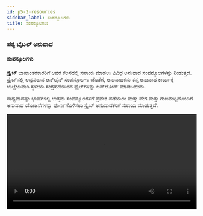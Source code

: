 ```yaml
---
id: p5-2-resources
sidebar_label: ಸಂಪನ್ಮೂಲಗಳು
title: ಸಂಪನ್ಮೂಲಗಳು
---
```

### ಪಠ್ಯ ಬೈಬಲ್ ಅನುವಾದ

#### ಸಂಪನ್ಮೂಲಗಳು

**ಸ್ಕ್ರೈಬ್** ಭಾಷಾಂತರಕಾರರಿಗೆ ಅವರ ಕೆಲಸದಲ್ಲಿ ಸಹಾಯ ಮಾಡಲು ವಿವಿಧ ಅನುವಾದ ಸಂಪನ್ಮೂಲಗಳನ್ನು ನೀಡುತ್ತದೆ. ಸ್ಕ್ರೈಬ್‌ನಲ್ಲಿ ಲಭ್ಯವಿರುವ ಆನ್‌ಲೈನ್ ಸಂಪನ್ಮೂಲಗಳ ಜೊತೆಗೆ, ಅನುವಾದಕನು ತನ್ನ ಅನುವಾದ ಕಾರ್ಯಕ್ಕೆ ಉಲ್ಲೇಖವಾಗಿ ಸ್ಥಳೀಯ ಸಂಗ್ರಹಣೆಯಿಂದ ಫೈಲ್‌ಗಳನ್ನು ಅಪ್‌ಲೋಡ್ ಮಾಡಬಹುದು.

ಸಾಧ್ಯವಾದಷ್ಟು ಭಾಷೆಗಳಲ್ಲಿ ಉತ್ತಮ ಸಂಪನ್ಮೂಲಗಳಿಗೆ ಪ್ರವೇಶ ಪಡೆಯಲು ಮತ್ತು ವೇಗ ಮತ್ತು ಗುಣಮಟ್ಟದೊಂದಿಗೆ ಅನುವಾದ ಯೋಜನೆಗಳನ್ನು ಪೂರ್ಣಗೊಳಿಸಲು ಸ್ಕ್ರೈಬ್ ಅನುವಾದಕರಿಗೆ ಸಹಾಯ ಮಾಡುತ್ತದೆ.

<video controls src="/0.5.6/en-import-resources.mov" width="100%" type="video/mov"/>

#### ಸಂಪನ್ಮೂಲಗಳ ವಿಧಗಳು

ಕೆಳಗಿನ ಸಂಪನ್ಮೂಲಗಳು ಸ್ಕ್ರೈಬ್‌ನಲ್ಲಿ ಲಭ್ಯವಿದೆ

<h3>ಬೈಬಲ್</h3>

ನೀವು ಬೈಬಲ್ ಮೇಲೆ ಕ್ಲಿಕ್ ಮಾಡಿದರೆ ಮೂರು ಟ್ಯಾಬ್‌ಗಳಿವೆ:

### ಬೈಬಲ್, ರಿಸೋರ್ಸ್, ಕಲೆಕ್ಷನ್ 

**<i>ನಿಮ್ಮ ಆಯ್ಕೆಯ ಬೈಬಲ್ ಅನ್ನು ಡೌನ್‌ಲೋಡ್ ಮಾಡಲು,</i>**  **ರಿಸೋರ್ಸ್ ಟ್ಯಾಬ್**.

ಬೈಬಲ್‌ನಿಂದ ಸಂಪನ್ಮೂಲಗಳನ್ನು ಪೂರ್ವನಿಯೋಜಿತವಾಗಿ ಇಂಗ್ಲಿಷ್‌ನಲ್ಲಿ ಪ್ರದರ್ಶಿಸಲಾಗುತ್ತದೆ; ಇತರ ಭಾಷೆಗಳಲ್ಲಿ ಸಂಪನ್ಮೂಲಗಳನ್ನು ಡೌನ್‌ಲೋಡ್ ಮಾಡಲು, ಸೂಚನೆಗಳನ್ನು ಅನುಸರಿಸಿ.
- **ರಿಸೋರ್ಸ** ಟ್ಯಾಬ್ ಮೇಲೆ ಕ್ಲಿಕ್ ಮಾಡಿ
- ಭಾಷಾ ಡ್ರಾಪ್-ಡೌನ್‌ನಿಂದ **ಭಾಷೆ** ಆಯ್ಕೆಮಾಡಿ
- **ಟೈಪ್** ಡ್ರಾಪ್‌ಡೌನ್‌ನಿಂದ **ಬೈಬಲ್** ಅಥವಾ **ಅಲೈನ್ಡ್ ಬೈಬಲ್** ಆಯ್ಕೆಮಾಡಿ
- ಡೌನ್‌ಲೋಡ್ ಐಕಾನ್ ಆಯ್ಕೆಮಾಡಿ

ಒಮ್ಮೆ ನೀವು ಬೈಬಲ್ ಟ್ಯಾಬ್ ಅನ್ನು ಕ್ಲಿಕ್ ಮಾಡಿದರೆ, ಡೌನ್‌ಲೋಡ್ ಮಾಡಿದ ಬೈಬಲ್ ಪಟ್ಟಿಯ ಮೇಲ್ಭಾಗದಲ್ಲಿರುತ್ತದೆ. ಡೌನ್‌ಲೋಡ್ ಮಾಡಲಾದ ಸಂಪನ್ಮೂಲಗಳನ್ನು ಟ್ರ್ಯಾಕ್ ಮಾಡಲು ಇದು ನಿಮ್ಮನ್ನು ಅನುಮತಿಸುತ್ತದೆ.
ಸಂಪನ್ಮೂಲ ವಿಭಾಗದಲ್ಲಿ ಒದಗಿಸಲಾದ ವಿಂಡೋದಲ್ಲಿ ಭಾಷೆ ಮತ್ತು ಟೈಪ್‌ನಂತಹ ಮಾಹಿತಿಯನ್ನು ನಮೂದಿಸುವ ಮೂಲಕ ನೀವು ಬೈಬಲ್ ಅನ್ನು ಆಯ್ಕೆ ಮಾಡಬಹುದು.
ಬೈಬಲ್ ಟ್ಯಾಬ್ ಅನ್ನು ಕ್ಲಿಕ್ ಮಾಡುವ ಮೂಲಕ, ನೀವು ಡೌನ್‌ಲೋಡ್ ಮಾಡಿದ ಬೈಬಲ್ ಅನ್ನು ಉಲ್ಲೇಖಕ್ಕಾಗಿ ಪ್ರವೇಶಿಸಲು ಸಾಧ್ಯವಾಗುತ್ತದೆ.

**<i>ಸ್ಥಳೀಯದಿಂದ ರಿಸೋರ್ಸ ಅಪ್‌ಲೋಡ್ ಮಾಡಲು,</i>**  **ಕಲೆಕ್ಷನ್ ಟ್ಯಾಬ್**

ಇದಕ್ಕಾಗಿ ಸ್ಕ್ರಿಪ್ಚರ್ ಬುರ್ರಿಟೋ ಸಕ್ರಿಯಗೊಳಿಸಿದ ಸಂಪನ್ಮೂಲ ಫೋಲ್ಡರ್ ಅಗತ್ಯವಿದೆ.[ಸ್ಕ್ರಿಪ್ಚರ್ ಬುರ್ರಿಟೋ ಫೋಲ್ಡರ್ ಅನ್ನು ಹೇಗೆ ರಚಿಸುವುದು?](../../How-to/p9-1-scripture%20burrito)

ಸ್ಕ್ರೈಬ್‌ಗೆ ಅಪ್‌ಲೋಡ್ ಮಾಡುವ ಮೂಲಕ ನಿಮ್ಮ ಸ್ಥಳೀಯ ಕಂಪ್ಯೂಟರ್‌ನಿಂದ ಸಂಪನ್ಮೂಲಗಳನ್ನು ಸಹ ನೀವು ಉಲ್ಲೇಖಿಸಬಹುದು.

- ಸ್ಥಳೀಯ ಸಂಗ್ರಹಣೆಯಿಂದ ಸಂಪನ್ಮೂಲಗಳನ್ನು ಆಮದು ಮಾಡಿಕೊಳ್ಳಲು **ಕಲೆಕ್ಷನ್** ಟ್ಯಾಬ್ ಮೇಲೆ ಕ್ಲಿಕ್ ಮಾಡಿ
- **ಸೆಲೆಕ್ಟ್ ಫೋಲ್ಡರ್** ಮೇಲೆ ಕ್ಲಿಕ್ ಮಾಡಿ
- ನೀವು ಅಪ್‌ಲೋಡ್ ಮಾಡಲು ಬಯಸುವ ನಿಮ್ಮ ಕಂಪ್ಯೂಟರ್‌ನಿಂದ ಫೈಲ್ ಅನ್ನು ಆಯ್ಕೆಮಾಡಿ
- ಅಪ್ಲೋಡ್ ಆಯ್ಕೆಯನ್ನು ಆರಿಸಿ
- ನೀವು **ಬೈಬಲ್** ಟ್ಯಾಬ್ ಅನ್ನು ಕ್ಲಿಕ್ ಮಾಡಿದರೆ ಫೈಲ್ ಅನ್ನು ನೋಡಲು ನಿಮಗೆ ಸಾಧ್ಯವಾಗುತ್ತದೆ.

<video controls src="/0.5.6/en-import-resources-bible.mov" width="100%" type="video/mov"/>

### ಇತರ ಉಲ್ಲೇಖ ಸಂಪನ್ಮೂಲಗಳನ್ನು ಡೌನ್‌ಲೋಡ್ ಮಾಡಲು

ಕೆಳಗಿನ ಸಂಪನ್ಮೂಲಗಳನ್ನು **ಆನ್‌ಲೈನ್** ಮತ್ತು **ಆಫ್‌ಲೈನ್** ಎರಡನ್ನೂ ಬಳಸಬಹುದು: **ಅನುವಾದ ಟಿಪ್ಪಣಿಗಳು, ಅನುವಾದ ಪದಗಳು, ಅನುವಾದ ಪ್ರಶ್ನೆಗಳು, ಅನುವಾದ ಅಕಾಡೆಮಿ ಮತ್ತು OBS ಸಂಪನ್ಮೂಲಗಳು**

ಬಳಕೆದಾರರು ಈ ಸಂಪನ್ಮೂಲಗಳ ಮೇಲೆ ಕ್ಲಿಕ್ ಮಾಡುವ ಮೂಲಕ ಆನ್‌ಲೈನ್‌ನಲ್ಲಿ ಪ್ರವೇಶಿಸಬಹುದು. ಆದಾಗ್ಯೂ, ಆನ್‌ಲೈನ್ ಬಳಕೆಗಾಗಿ, ಸಂಪನ್ಮೂಲದ ಬಳಕೆಯ ಉದ್ದಕ್ಕೂ ಇಂಟರ್ನೆಟ್ ಸಂಪರ್ಕದ ಅಗತ್ಯವಿದೆ ಎಂಬುದನ್ನು ಗಮನಿಸುವುದು ಮುಖ್ಯ.

#### ಸಂಪನ್ಮೂಲಗಳನ್ನು ಡೌನ್‌ಲೋಡ್ ಮಾಡಲು ಹಂತಗಳು

- ಇಚ್ಚಿಸಿದ ಭಾಷೆಗಾಗಿ ಅನುವಾದ ನೋಟ್‌ಗಳ ಮೇಲೆ ಹೋವರ್ ಮಾಡಿ
- ಬಲಭಾಗದಲ್ಲಿ, ಡೌನ್‌ಲೋಡ್ ಐಕಾನ್ ಕ್ಲಿಕ್ ಮಾಡಿ <img src="/0.5.3/download.png"  width="30px" alt="download"/>
- ಆಯ್ಕೆಮಾಡಿದ ಸಂಪನ್ಮೂಲವನ್ನು ಡೌನ್‌ಲೋಡ್ ಮಾಡಲಾಗುತ್ತದೆ ಮತ್ತು **ಸಂಪನ್ಮೂಲ ಡೌನ್‌ಲೋಡ್ ಮುಗಿದಿದೆ** ಎಂಬ ಸಂದೇಶವು ಕೆಳಗಿನ ಎಡಭಾಗದಲ್ಲಿ ಗೋಚರಿಸುತ್ತದೆ
- ಡೌನ್‌ಲೋಡ್ ಮಾಡಿದ ಸಂಪನ್ಮೂಲವು ಸಂಪನ್ಮೂಲ ಪಟ್ಟಿಯ ಮೇಲ್ಭಾಗದಲ್ಲಿ **ಡೌನ್‌ಲೋಡ್ ಮಾಡಿದ ಸಂಪನ್ಮೂಲಗಳು** ಅಡಿಯಲ್ಲಿ ಗೋಚರಿಸುತ್ತದೆ
- ಡೌನ್‌ಲೋಡ್ ಮಾಡಿದ ಸಂಪನ್ಮೂಲಗಳಲ್ಲಿ **ರಿಫ್ರೆಶ್ ಐಕಾನ್** ಇದೆ <img src="/0.5.3/refreshbutton.png"  width="30px" alt="refresh"/> ಇದು ನವೀಕರಣಗಳಿಗಾಗಿ ಪರಿಶೀಲಿಸಲು ನಿಮಗೆ ಅನುಮತಿಸುತ್ತದೆ
   - ನವೀಕರಣಗಳು ಲಭ್ಯವಿದ್ದರೆ, ಸಂಪನ್ಮೂಲವನ್ನು ಇತ್ತೀಚಿನ ಆವೃತ್ತಿಗೆ ನವೀಕರಿಸಲಾಗುತ್ತದೆ
   - ಯಾವುದೇ ನವೀಕರಣಗಳು ಲಭ್ಯವಿಲ್ಲದಿದ್ದರೆ, ಯಾವುದೇ ನವೀಕರಣಗಳು ಲಭ್ಯವಿಲ್ಲ ಎಂದು ಹೇಳುವ ಪಾಪ್-ಅಪ್ ಸಂದೇಶವು ಕಾಣಿಸಿಕೊಳ್ಳುತ್ತದೆ
- ಬಳಕೆಯಾಗದ ಸಂಪನ್ಮೂಲಗಳನ್ನು ತೆಗೆದುಹಾಕಲು **ಟ್ರ್ಯಾಶ್ ಬಿನ್** ಐಕಾನ್ ಕ್ಲಿಕ್ ಮಾಡಿ <img src="/0.5.3/trashbin.png"  width="30px" alt="trashbin"/>



:::note ಟಿಪ್ಪಣಿ

ಬೈಬಲ್ ಅನುವಾದ ಪದಗಳ ಪಟ್ಟಿ ಮತ್ತು OBS ಅನುವಾದ ಪದಗಳ ಪಟ್ಟಿಯನ್ನು **ಆನ್‌ಲೈನ್‌ನಲ್ಲಿ ಮಾತ್ರ** ಬಳಸಬಹುದು (ಅನುವಾದ ಪದಗಳ ಪಟ್ಟಿಯನ್ನು ನೋಡಿ).

:::


<video controls src="/0.5.6/en-download-resources-cmn.mov" width="100%" type="video/mov"/>

### ಅನುವಾದ ಟಿಪ್ಪಣಿಗಳು
(ಆನ್‌ಲೈನ್ ಮತ್ತು ಆಫ್‌ಲೈನ್‌ನಲ್ಲಿ ಲಭ್ಯವಿದೆ)

ಸ್ಕ್ರೈಬ್ ಪ್ರಸ್ತುತ ವಿವಿಧ ಭಾಷೆಗಳಲ್ಲಿ ಅನುವಾದ ಟಿಪ್ಪಣಿಗಳನ್ನು (ಆನ್‌ಲೈನ್ ಮತ್ತು ಆಫ್‌ಲೈನ್) ಬೆಂಬಲಿಸುತ್ತದೆ.

<video controls src="/0.5.6/en-import-resources-trans-notes.mov" width="100%" type="video/mov"/>

### ಅನುವಾದ ಪದಗಳ ಪಟ್ಟಿ (ಆನ್‌ಲೈನ್‌ನಲ್ಲಿ ಮಾತ್ರ ಲಭ್ಯವಿದೆ)

ಈ ವಿಭಾಗವು ಪ್ರಮುಖ ಬೈಬಲ್ನ ಪದಗಳ ಪಟ್ಟಿಯನ್ನು ನೀಡುತ್ತದೆ.

#### ಅನುವಾದ ಪದಗಳ ಪಟ್ಟಿಯನ್ನು ಉಲ್ಲೇಖಿಸಲು ಕ್ರಮಗಳು

- ಯೋಜನೆಯನ್ನು ತೆರೆಯಿರಿ ಮತ್ತು, ಹೊಸ ಲೇಔಟ್ ಐಕಾನ್ ಮೇಲೆ ಕ್ಲಿಕ್ ಮಾಡಿ
- ಹೊಸ ಕಾಲಮ್‌ನಲ್ಲಿ, **ಸಂಪನ್ಮೂಲ ಆಯ್ಕೆ** ಮೇಲೆ ಕ್ಲಿಕ್ ಮಾಡಿ ಅಥವಾ ಮಾಡ್ಯೂಲ್ ಅನ್ನು ಲೋಡ್ ಮಾಡಿ
- ಈ ಕ್ರಿಯೆಯು ಸಂಪನ್ಮೂಲ ಪುಟವನ್ನು ತೆರೆಯುತ್ತದೆ
- ಅಲ್ಲಿಂದ, ನಿಮಗೆ ಅಗತ್ಯವಿರುವ ಭಾಷೆಗಾಗಿ ಅನುವಾದ ಪದಗಳ ಪಟ್ಟಿಯನ್ನು ಆಯ್ಕೆಮಾಡಿ
- ಆಯ್ಕೆ ಮಾಡಿದ ಸಂಪನ್ಮೂಲವು ನಂತರ ಉಲ್ಲೇಖ ಕಾಲಮ್‌ನಲ್ಲಿ ಗೋಚರಿಸುತ್ತದೆ

<video controls src="/0.5.6/en-import-resources-transwordlist.mov" width="100%" type="video/mov"/>

### ಅನುವಾದ ಪದಗಳು
(ಆನ್‌ಲೈನ್ ಮತ್ತು ಆಫ್‌ಲೈನ್‌ನಲ್ಲಿ ಲಭ್ಯವಿದೆ)

ಅನುವಾದ ಪದಗಳ ಪಟ್ಟಿಯನ್ನು ಮೂರು ವರ್ಗಗಳಾಗಿ ವಿಂಗಡಿಸಲಾಗಿದೆ:

**KT-ಕೀ ನಿಯಮಗಳು** - ಈ ಪಟ್ಟಿಯು ವ್ಯಾಖ್ಯಾನಗಳು, ಅನುವಾದ ಸಲಹೆಗಳು, ಬೈಬಲ್ ಉಲ್ಲೇಖಗಳು ಮತ್ತು ಪದ ಡೇಟಾದೊಂದಿಗೆ ಬೈಬಲ್‌ನಿಂದ ಹಲವಾರು ಪ್ರಮುಖ ಪದಗಳನ್ನು ಒಳಗೊಂಡಿದೆ.

**ಹೆಸರುಗಳು** - ಈ ಪಟ್ಟಿಯು ಸತ್ಯಗಳು, ಬೈಬಲ್ ಉಲ್ಲೇಖಗಳು, ಬೈಬಲ್ ಕಥೆಗಳಿಂದ ಉದಾಹರಣೆಗಳು ಮತ್ತು ಬೈಬಲ್ನಲ್ಲಿರುವ ಜನರ ಬಗ್ಗೆ ಪದ ಡೇಟಾವನ್ನು ಒಳಗೊಂಡಿದೆ.

**ಇತರ** - ಇದು ಹೆಚ್ಚುವರಿ ಬೈಬಲ್ ಪದಗಳ ಪಟ್ಟಿಯಾಗಿದೆ. ವ್ಯಾಖ್ಯಾನ, ಬೈಬಲ್ ಉಲ್ಲೇಖಗಳು ಮತ್ತು ಪದ ಡೇಟಾವನ್ನು ಪಟ್ಟಿಯಲ್ಲಿ ಸೇರಿಸಲಾಗಿದೆ.

<video controls src="/0.5.6/en-import-resources-transwords.mov" width="100%" type="video/mov"/>

### ಅನುವಾದ ಪ್ರಶ್ನೆ
(ಆನ್‌ಲೈನ್ ಮತ್ತು ಆಫ್‌ಲೈನ್‌ನಲ್ಲಿ ಲಭ್ಯವಿದೆ)

ಈ ಸಂಪನ್ಮೂಲ ವರ್ಗವು ನಿರ್ದಿಷ್ಟ ಬೈಬಲ್ ಪುಸ್ತಕಗಳನ್ನು ವಿಶ್ಲೇಷಿಸಲು ಮತ್ತು ಅರ್ಥಮಾಡಿಕೊಳ್ಳಲು ಅನುವಾದಕರಿಗೆ ಸಹಾಯ ಮಾಡಲು ವಿನ್ಯಾಸಗೊಳಿಸಲಾದ ಪ್ರಶ್ನೆಗಳನ್ನು ಒಳಗೊಂಡಿದೆ.
<img src="/0.5.6/en-Translationques.PNG"  width="1000px" alt="file menu"/>

### ಅನುವಾದ ಅಕಾಡೆಮಿ
(ಆನ್‌ಲೈನ್ ಮತ್ತು ಆಫ್‌ಲೈನ್‌ನಲ್ಲಿ ಲಭ್ಯವಿದೆ)

ಭಾಷಾಂತರ ಅಕಾಡೆಮಿಯು ಬೈಬಲ್ ಭಾಷಾಂತರ ಮಾಹಿತಿ ಮತ್ತು ಅನುವಾದಕರಿಗೆ ಸೂಚನೆಗಳಿಗಾಗಿ ಒಂದು ಸಂಪನ್ಮೂಲವಾಗಿದೆ.
<img src="/0.5.6/en-transacademy.PNG"  width="1000px" alt="file menu"/>

<!-- ##
To import a resource, follow the steps below.
<video controls src="/0.5.3/importresourcesep.mov" width="100%" type="video/mov"/> -->

### 

### 

### ಓಪನ್ ಬೈಬಲ್ ಸ್ಟೋರೀಸ್ (OBS)

ಓಪನ್ ಬೈಬಲ್ ಸ್ಟೋರೀಸ್ ಎನ್ನುವುದು ಸುಲಭವಾಗಿ ಅರ್ಥಮಾಡಿಕೊಳ್ಳಬಹುದಾದ ಪಠ್ಯದಲ್ಲಿ ಅನುವಾದಕ್ಕಾಗಿ ಲಭ್ಯವಿರುವ ಪ್ರಮುಖ ಬೈಬಲ್ ಕಥೆಗಳ ಸಂಗ್ರಹವಾಗಿದೆ.

ಓಪನ್ ಬೈಬಲ್ ಸ್ಟೋರೀಸ್ ಮೇಲೆ ಕ್ಲಿಕ್ ಮಾಡಿದರೆ ಮೂರು ಟ್ಯಾಬ್‌ಗಳಿವೆ

#### OBS, ರಿಸೋರ್ಸ, ಕಲೆಕ್ಷನ್ 

**<i>ನಿಮ್ಮ ಆಯ್ಕೆಯ ಬೈಬಲ್ ಕಥೆಯನ್ನು ಡೌನ್‌ಲೋಡ್ ಮಾಡಲು</i>** **ರಿಸೋರ್ಸ** ಟ್ಯಾಬ್

ಬೈಬಲ್‌ನಿಂದ ಸಂಪನ್ಮೂಲಗಳನ್ನು ಪೂರ್ವನಿಯೋಜಿತವಾಗಿ ಇಂಗ್ಲಿಷ್‌ನಲ್ಲಿ ಪ್ರದರ್ಶಿಸಲಾಗುತ್ತದೆ; ಇತರ ಭಾಷೆಗಳಲ್ಲಿ ಸಂಪನ್ಮೂಲಗಳನ್ನು ಡೌನ್‌ಲೋಡ್ ಮಾಡಲು, ಸೂಚನೆಗಳನ್ನು ಅನುಸರಿಸಿ.

- **ರಿಸೋರ್ಸ** ಟ್ಯಾಬ್ ಮೇಲೆ ಕ್ಲಿಕ್ ಮಾಡಿ
- ನೀವು ಡೌನ್‌ಲೋಡ್ ಮಾಡಲು ಬಯಸುವ ಸ್ಟೋರೀಸ್ ಆರಿಸಿ
- ಡೌನ್‌ಲೋಡ್ ಐಕಾನ್ ಆಯ್ಕೆಮಾಡಿ
- ಡೌನ್‌ಲೋಡ್ ಮಾಡಿದ ಬೈಬಲ್ ಕಥೆಯು OBS ಟ್ಯಾಬ್‌ನಲ್ಲಿ ಕಾಣಿಸುತ್ತದೆ. ಡೌನ್‌ಲೋಡ್ ಮಾಡಲಾದ ಸಂಪನ್ಮೂಲಗಳನ್ನು ಟ್ರ್ಯಾಕ್ ಮಾಡಲು ಇದು ನಿಮ್ಮನ್ನು ಅನುಮತಿಸುತ್ತದೆ.
- ಸಂಪನ್ಮೂಲ ವಿಭಾಗದಲ್ಲಿ ಭಾಷೆಯನ್ನು ಆಯ್ಕೆ ಮಾಡುವ ಮೂಲಕ ನೀವು OBS ಅನ್ನು ಸಹ ಆಯ್ಕೆ ಮಾಡಬಹುದು.
- OBS ಟ್ಯಾಬ್ ಅನ್ನು ಕ್ಲಿಕ್ ಮಾಡುವುದರ ಮೂಲಕ, ನೀವು ಡೌನ್‌ಲೋಡ್ ಮಾಡಿದ OBS ಕಥೆಯನ್ನು ಉಲ್ಲೇಖಕ್ಕಾಗಿ ಪ್ರವೇಶಿಸಲು ಸಾಧ್ಯವಾಗುತ್ತದೆ.

<video controls src="/0.5.6/en-obsresourcedownload.mov" width="100%" type="video/mov"/>

**<i>ಸ್ಥಳೀಯದಿಂದ ಸಂಪನ್ಮೂಲಗಳನ್ನು ಅಪ್‌ಲೋಡ್ ಮಾಡಲು</i>** **ಕಲೆಕ್ಷನ್** ಟ್ಯಾಬ್

ಇದಕ್ಕಾಗಿ ಸ್ಕ್ರಿಪ್ಚರ್ ಬುರ್ರಿಟೋ ಸಕ್ರಿಯಗೊಳಿಸಿದ ಸಂಪನ್ಮೂಲ ಫೋಲ್ಡರ್ ಅಗತ್ಯವಿದೆ. [ಸ್ಕ್ರಿಪ್ಚರ್ ಬುರ್ರಿಟೋ ಫೋಲ್ಡರ್ ಅನ್ನು ಹೇಗೆ ರಚಿಸುವುದು?](../../How-to/p9-1-scripture%20burrito)

**ಸ್ಕ್ರೈಬ್** ಗೆ ಅಪ್‌ಲೋಡ್ ಮಾಡುವ ಮೂಲಕ ನಿಮ್ಮ ಸ್ಥಳೀಯ ಕಂಪ್ಯೂಟರ್‌ನಿಂದ ಸಂಪನ್ಮೂಲಗಳನ್ನು ಸಹ ನೀವು ಉಲ್ಲೇಖಿಸಬಹುದು.

- ಸ್ಥಳೀಯ ಸಂಗ್ರಹಣೆಯಿಂದ ಸಂಪನ್ಮೂಲಗಳನ್ನು ಆಮದು ಮಾಡಿಕೊಳ್ಳಲು **ಕಲೆಕ್ಷನ್** ಟ್ಯಾಬ್ ಮೇಲೆ ಕ್ಲಿಕ್ ಮಾಡಿ
- **ಸೆಲೆಕ್ಟ್ ಫೋಲ್ಡರ್** ಮೇಲೆ ಕ್ಲಿಕ್ ಮಾಡಿ
- ನೀವು ಅಪ್‌ಲೋಡ್ ಮಾಡಲು ಬಯಸುವ ನಿಮ್ಮ ಕಂಪ್ಯೂಟರ್‌ನಿಂದ ಫೈಲ್ ಅನ್ನು ಆಯ್ಕೆಮಾಡಿ
- ಅಪ್ಲೋಡ್ ಆಯ್ಕೆಯನ್ನು ಆರಿಸಿ
   ನೀವು OBS ಟ್ಯಾಬ್ ಅನ್ನು ಕ್ಲಿಕ್ ಮಾಡಿದರೆ ಫೈಲ್ ಅನ್ನು ನೋಡಲು ನಿಮಗೆ ಸಾಧ್ಯವಾಗುತ್ತದೆ.

<video controls src="/0.5.6/en-obsresoucollection.mov" width="100%" type="video/mov"/>

### OBS ಅನುವಾದ ಟಿಪ್ಪಣಿಗಳು

OBS ಅನುವಾದ ಟಿಪ್ಪಣಿಗಳು ಅನುವಾದಕರಿಗೆ ಅವರ ಅನುವಾದ ಕಾರ್ಯದಲ್ಲಿ ಸಹಾಯ ಮಾಡಲು ಕಥೆಗಳಿಗೆ ವಿವರಣಾತ್ಮಕ ಮಾಹಿತಿಯನ್ನು ಒದಗಿಸುತ್ತದೆ.

<img src="/0.5.6/en-obstransnotes.PNG"  width="1000px" alt="file menu"/>
<img src="/0.5.6/en-obstransnotes1.PNG"  width="1000px" alt="file menu"/>

### OBS ಅನುವಾದ ಪ್ರಶ್ನೆಗಳು

ಈ ಪ್ರಶ್ನೆಗಳು ಅನುವಾದಕರಿಗೆ ಉದ್ದೇಶಿತ ಅರ್ಥವನ್ನು ಪ್ರೇಕ್ಷಕರಿಗೆ ಸ್ಪಷ್ಟವಾಗಿ ತಿಳಿಸಲಾಗಿದೆಯೇ ಎಂದು ನಿರ್ಧರಿಸಲು ಅನುವು ಮಾಡಿಕೊಡುತ್ತದೆ.
<img src="/0.5.6/en-obstransques.PNG"  width="1000px" alt="file menu"/>
<img src="/0.5.6/en-Translationques1.PNG"  width="1000px" alt="file menu"/>

### OBS ಅನುವಾದ ಪದಗಳ ಪಟ್ಟಿ

ಈ ವಿಭಾಗವು ಪ್ರಮುಖ ಬೈಬಲ್ ಪದಗಳ ಪಟ್ಟಿಯನ್ನು ನೀಡುತ್ತದೆ.
<img src="/0.5.6/en-obstranswl.PNG"  width="1000px" alt="file menu"/>
<img src="/0.5.6/en-obstranswl1.PNG"  width="1000px" alt="file menu"/>

### ಆಡಿಯೋ
**ಆಡಿಯೊ ಸಂಪನ್ಮೂಲವನ್ನು ಆಮದು ಮಾಡಿಕೊಳ್ಳಲು ಕ್ರಮಗಳು**

ಇದಕ್ಕಾಗಿ ಸ್ಕ್ರಿಪ್ಚರ್ ಬುರ್ರಿಟೋ ಸಕ್ರಿಯಗೊಳಿಸಿದ ಸಂಪನ್ಮೂಲ ಫೋಲ್ಡರ್ ಅಗತ್ಯವಿದೆ. [ಸ್ಕ್ರಿಪ್ಚರ್ ಬುರ್ರಿಟೋ ಫೋಲ್ಡರ್ ಅನ್ನು ಹೇಗೆ ರಚಿಸುವುದು?](../../How-to/p9-1-scripture%20burrito)

- ಪ್ರಾಜೆಕ್ಟ್ ತೆರೆಯಿರಿ ಮತ್ತು ಎಡಿಟರ್ ಪೇನ್‌ನಲ್ಲಿ ಹೊಸ ಲೇಔಟ್ ಐಕಾನ್ ಮೇಲೆ ಕ್ಲಿಕ್ ಮಾಡಿ
- ಹೊಸ ಕಾಲಮ್‌ನಲ್ಲಿ, **ಕಲೆಕ್ಷನ್** ಮೇಲೆ ಕ್ಲಿಕ್ ಮಾಡಿ
- ಈ ಕ್ರಿಯೆಯು ಸಂಪನ್ಮೂಲ ಪುಟವನ್ನು ತೆರೆಯುತ್ತದೆ
- **ಆಡಿಯೋ** ಆಯ್ಕೆಮಾಡಿ
- ಸ್ಥಳೀಯ ಸಂಗ್ರಹಣೆಯಿಂದ ಸಂಪನ್ಮೂಲಗಳನ್ನು ಆಮದು ಮಾಡಿಕೊಳ್ಳಲು **ಕಲೆಕ್ಷನ್** ಟ್ಯಾಬ್ ಮೇಲೆ ಕ್ಲಿಕ್ ಮಾಡಿ
- **ಸೆಲೆಕ್ಟ್ ಫೋಲ್ಡರ್** ಮೇಲೆ ಕ್ಲಿಕ್ ಮಾಡಿ
- ನೀವು ಅಪ್‌ಲೋಡ್ ಮಾಡಲು ಬಯಸುವ ನಿಮ್ಮ ಕಂಪ್ಯೂಟರ್‌ನಿಂದ ಫೈಲ್ ಅನ್ನು ಆಯ್ಕೆಮಾಡಿ
- ಅಪ್ಲೋಡ್ ಆಯ್ಕೆಯನ್ನು ಆರಿಸಿ

ನೀವು **ಆಡಿಯೋ** ಟ್ಯಾಬ್ ಅನ್ನು ಕ್ಲಿಕ್ ಮಾಡಿದರೆ ಫೈಲ್ ಅನ್ನು ನೋಡಲು ನಿಮಗೆ ಸಾಧ್ಯವಾಗುತ್ತದೆ.

<video controls src="/0.5.6/en_audioresource_import.mov" width="100%" type="video/mov"/>

### ಸಹಾಯ ಸಂಪನ್ಮೂಲಗಳನ್ನು ಅಪ್‌ಲೋಡ್ ಮಾಡಿ

ಈ ವೈಶಿಷ್ಟ್ಯದ ಬಗ್ಗೆ ತಿಳಿಯಲು [ಈ ಪುಟಕ್ಕೆ ಹೋಗಿ](../../How-to/p9-2-offlineupload.md).
